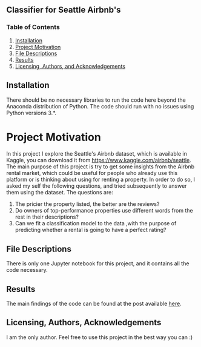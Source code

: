 ## Classifier for Seattle Airbnb's
### Table of Contents

1. [Installation](#installation)
2. [Project Motivation](#motivation)
3. [File Descriptions](#files)
4. [Results](#results)
5. [Licensing, Authors, and Acknowledgements](#licensing)

## Installation <a name="installation"></a>

There should be no necessary libraries to run the code here beyond the Anaconda distribution of Python.  The code should run with no issues using Python versions 3.*.

# Project Motivation<a name="motivation"></a>
In this project I explore the Seattle's Airbnb dataset, which is available in Kaggle, you can download it from https://www.kaggle.com/airbnb/seattle.
The main purpose of this project is try to get some insights from the Airbnb rental market, which could be useful for people who already use this platform or is thinking about using for renting a property.
In order to do so, I asked my self the following questions, and tried subsequently to answer them using the dataset. The questions are:
1. The pricier the property listed, the better are the reviews?
2. Do owners of top-performance properties use different words from the rest in their descriptions?
3. Can we fit a classification model to the data ,with the purpose of predicting whether a rental is going to have a perfect rating?

## File Descriptions <a name="files"></a>
There is only one Jupyter notebook for this project, and it contains all the code necessary.
## Results<a name="results"></a>

The main findings of the code can be found at the post available [here](http://datascience2go.nl/2020/05/a-machine-learning-model-to-detect-the-sexiness-of-an-airbnb-rental/).
## Licensing, Authors, Acknowledgements<a name="licensing"></a>
I am the only author.
Feel free to use this project in the best way you can :) 
